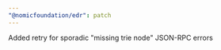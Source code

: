 ```yaml
---
"@nomicfoundation/edr": patch
---
```


Added retry for sporadic "missing trie node" JSON-RPC errors
